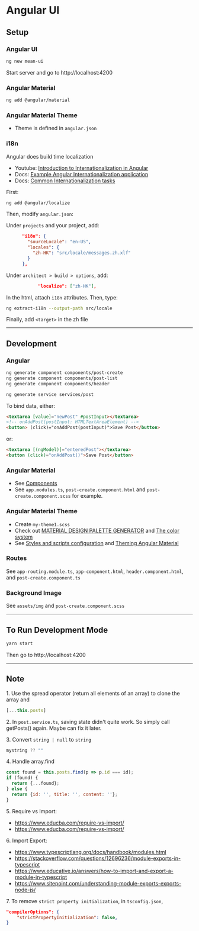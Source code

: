 # Angular UI

## Setup

### Angular UI

```bash
ng new mean-ui
```

Start server and go to http://localhost:4200

### Angular Material

```bash
ng add @angular/material
```

### Angular Material Theme

- Theme is defined in `angular.json`

### i18n

Angular does build time localization

- Youtube: [Introduction to Internationalization in Angular](https://youtu.be/KNTN-nsbV7M)
- Docs: [Example Angular Internationalization application](https://angular.io/guide/i18n-example)
- Docs: [Common Internationalization tasks](https://angular.io/guide/i18n-common-overview)

First:

```bash
ng add @angular/localize
```

Then, modify `angular.json`:

Under `projects` and your project, add:

```json
      "i18n": {
        "sourceLocale": "en-US",
        "locales": {
          "zh-HK": "src/locale/messages.zh.xlf"
        }
      },
```

Under `architect > build > options`, add:

```json
            "localize": ["zh-HK"],
```

In the html, attach `i18n` attributes. Then, type:

```bash
ng extract-i18n --output-path src/locale
```

Finally, add `<target>` in the zh file

---

## Development

### Angular

```bash
ng generate component components/post-create
ng generate component components/post-list
ng generate component components/header

ng generate service services/post
```

To bind data, either:

```html
<textarea [value]="newPost" #postInput></textarea>
<!-- onAddPost(postInput: HTMLTextAreaElement) -->
<button> (click)="onAddPost(postInput)">Save Post</button>
```

or:

```html
<textarea [(ngModel)]="enteredPost"></textarea>
<button (click)="onAddPost()">Save Post</button>
```

### Angular Material

- See [Components](https://material.angular.io/components/categories)
- See `app.modules.ts`, `post-create.component.html` and `post-create.component.scss` for example.

### Angular Material Theme

- Create `my-theme1.scss`
- Check out [MATERIAL DESIGN PALETTE GENERATOR](http://mcg.mbitson.com/) and [The color system](https://m2.material.io/design/color/the-color-system.html#tools-for-picking-colors)
- See [Styles and scripts configuration](https://angular.io/guide/workspace-config#styles-and-scripts-configuration) and [Theming Angular Material](https://material.angular.io/guide/theming)

### Routes

See `app-routing.module.ts`, `app-component.html`, `header.component.html`, and `post-create.component.ts`

### Background Image

See `assets/img` and `post-create.component.scss`

---

## To Run Development Mode

```bash
yarn start
```
Then go to http://localhost:4200

---

## Note

1\. Use the spread operator (return all elements of an array) to clone the array and

```javascript
[...this.posts]
```

2\. In `post.service.ts`, saving state didn't quite work. So simply call getPosts() again. Maybe can fix it later.

3\. Convert `string | null` to `string`

```javascript
mystring ?? ""
```

4\. Handle array.find

```javascript
const found = this.posts.find(p => p.id === id);
if (found) {
  return {...found};
} else {
  return {id: '', title: '', content: ''};
}
```

5\. Require vs Import: 
- https://www.educba.com/require-vs-import/
- https://www.educba.com/require-vs-import/

6\. Import Export:
- https://www.typescriptlang.org/docs/handbook/modules.html
- https://stackoverflow.com/questions/12696236/module-exports-in-typescript
- https://www.educative.io/answers/how-to-import-and-export-a-module-in-typescript
- https://www.sitepoint.com/understanding-module-exports-exports-node-js/

7\. To remove `strict property initialization`, in `tsconfig.json`,

```json
"compilerOptions": {
    "strictPropertyInitialization": false,
}
```